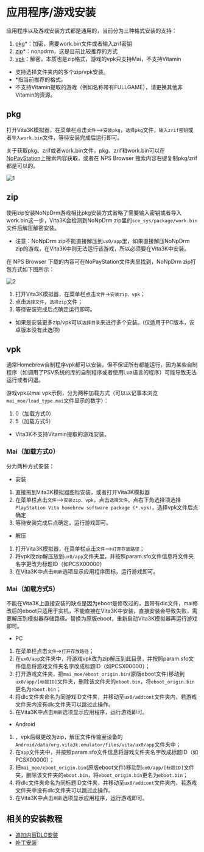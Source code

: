 # 应用程序/游戏安装
应用程序以及游戏安装方式都是通用的，当前分为三种格式安装的支持：
1. [pkg](http://croden1999.github.io/Vita3K-quick-guide/README_APP#pkg)*：加密，需要work.bin文件或者输入zrif密钥
2. [zip](http://croden1999.github.io/Vita3K-quick-guide/README_APP#zip)*：nonpdrm，这是目前比较推荐的方式
3. [vpk](http://croden1999.github.io/Vita3K-quick-guide/README_APP#vpk)：解密，本质也是zip格式，游戏的vpk只支持Mai，不支持Vitamin

- 支持选择文件夹内的多个zip/vpk安装。
- *指当前推荐的格式。
- 不支持Vitamin提取的游戏（例如名称带有FULLGAME），请更换其他非Vitamin的资源。

## pkg

打开Vita3K模拟器，在菜单栏点击`文件`—>`安装pkg`，`选择pkg`文件，`输入zrif密钥`或者`导入work.bin`文件，等待安装完成后运行即可。

关于获取pkg、zrif或者work.bin文件，pkg、zrif和work.bin可以在[NoPayStation](https://nopaystation.com)上搜索内容获取，或者在 NPS Browser 搜索内容右键复制pkg/zrif都是可以的。

![1](https://user-images.githubusercontent.com/61804715/131707016-03ff7df3-4891-4bec-8398-3311c88398f7.png)

## zip
使用zip安装NoNpDrm游戏相比pkg安装方式省略了需要输入密钥或者导入work.bin这一步，Vita3K会检测到NoNpDrm zip里的`sce_sys/package/work.bin`文件后解压解密安装。
- 注意：NoNpDrm zip不能直接解压到`ux0/app`里，如果直接解压NoNpDrm zip的游戏，在Vita3K中则无法运行该游戏，所以必须要在Vita3K中安装。

在 NPS Browser 下载的内容可在NoPayStation文件夹里找到，NoNpDrm zip打包方式如下图所示：

![2](https://user-images.githubusercontent.com/61804715/188533955-393d4953-5da9-4956-a49a-35a42eec4bbd.png)

1. 打开Vita3K模拟器，在菜单栏点击`文件`->`安装zip、vpk`；
2. 点击`选择文件`，`选择zip`文件；
3. 等待安装完成后点确定运行即可。

- 如果是安装更多zip/vpk可以`选择目录`来进行多个安装。(仅适用于PC版本，安卓版本没有此选项)

## vpk
通常Homebrew自制程序vpk都可以安装，但不保证所有都能运行，因为某些自制程序（如调用了PSV系统的库的自制程序或者使用Lua语言的程序）可能导致无法运行或者闪退。

游戏vpk以mai vpk示例，分为两种加载方式（可以以记事本浏览`mai_moe/load_type.mai`文件显示的数字）：
1. 0（加载方式0）
2. 5（加载方式5）

- Vita3K不支持Vitamin提取的游戏安装。

### Mai（加载方式0）
分为两种方式安装：
- 安装
1. 直接拖到Vita3K模拟器图标安装，或者打开Vita3K模拟器
2. 在菜单栏点击`文件`—>`安装zip、vpk`，点击`选择文件`，点右下角选择项选择`PlayStation Vita homebrew software package (*.vpk)`，选择vpk文件后点确定
3. 等待安装完成后点确定，运行游戏即可。

- 解压
1. 打开Vita3K模拟器，在菜单栏点击`文件`—>`打开存放路径`；
2. 将vpk改zip解压放到`ux0/app`文件夹里，并按照param.sfo文件信息将文件夹名字更改为标题ID（如PCSX00000）
3. 在Vita3K中点击`刷新`选项显示应用程序图标，运行游戏即可。

### Mai（加载方式5）
不能在Vita3K上直接安装的缺点是因为eboot是修改过的，且带有dlc文件，mai修改后的eboot只适用于实机，不能直接在Vita3K中安装，直接安装会导致失败，需要解压到模拟器存储路径。替换为原版eboot，重新启动Vita3K模拟器再运行游戏即可。

- PC
1. 在菜单栏点击`文件`->`打开存放路径`；
2. 在`ux0/app`文件夹中，将游戏vpk改为zip解压到此目录，并按照param.sfo文件信息将游戏文件夹名字改成标题ID（如PCSX00000）；
3. 打开游戏文件夹，把`mai_moe/eboot_origin.bin`(原版eboot文件)移动到`ux0/app/[标题ID]`文件夹，删除该文件夹的`eboot.bin`，将`eboot_origin.bin`更名为`eboot.bin`；
4. 将dlc文件夹命名为同游戏ID文件夹，并移动至`ux0/addcont`文件夹内，若游戏文件夹内没有dlc文件夹可以跳过此操作。
5. 在Vita3K中点击`刷新`选项显示应用程序，运行游戏即可。

- Android
1. ，vpk后缀更改为zip，解压文件传输至设备的`Android/data/org.vita3k.emulator/files/vita/ux0/app`文件夹中；
2. 在`app`文件夹中，并按照param.sfo文件信息将游戏文件夹名字改成标题ID（如PCSX00000）；
3. 把`mai_moe/eboot_origin.bin`(原版eboot文件)移动到`ux0/app/[标题ID]`文件夹，删除该文件夹的`eboot.bin`，将`eboot_origin.bin`更名为`eboot.bin`；
4. 将dlc文件夹命名为同标题ID文件夹，并移动至`ux0/addcont`文件夹内，若游戏文件夹中没有dlc文件夹可以跳过此操作。
5. 在Vita3K中点击`刷新`选项显示应用程序，运行游戏即可。

## 相关的安装教程
- [追加内容DLC安装](http://croden1999.github.io/Vita3K-quick-guide/README_ADDCONT)
- [补丁安装](http://croden1999.github.io/Vita3K-quick-guide/README_PATCH)

